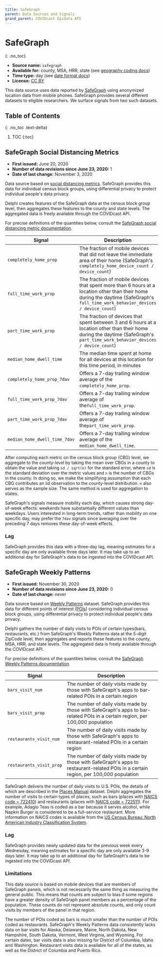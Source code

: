 ```yaml
---
title: SafeGraph
parent: Data Sources and Signals
grand_parent: COVIDcast Epidata API
---
```


# SafeGraph
{: .no_toc}
* **Source name:** `safegraph`
* **Available for:** county, MSA, HRR, state (see [geography coding docs](../covidcast_geography.md))
* **Time type:** day (see [date format docs](../covidcast_times.md))
* **License:** [CC BY](../covidcast_licensing.md#creative-commons-attribution)

This data source uses data reported by [SafeGraph](https://www.safegraph.com/)
using anonymized location data from mobile phones. SafeGraph provides several
different datasets to eligible researchers. We surface signals from two such
datasets.

## Table of Contents
{: .no_toc .text-delta}

1. TOC
{:toc}

## SafeGraph Social Distancing Metrics

* **First issued:** June 20, 2020
* **Number of data revisions since June 23, 2020:** 1
* **Date of last change:** November 3, 2020

Data source based on [social distancing
metrics](https://docs.safegraph.com/docs/social-distancing-metrics).  SafeGraph
provides this data for individual census block groups, using differential
privacy to protect individual people's data privacy.

Delphi creates features of the SafeGraph data at the census block group level,
then aggregates these features to the county and state levels. The aggregated
data is freely available through the COVIDcast API.

For precise definitions of the quantities below, consult the [SafeGraph social
distancing metric
documentation](https://docs.safegraph.com/docs/social-distancing-metrics).

| Signal | Description |
| --- | --- |
| `completely_home_prop` | The fraction of mobile devices that did not leave the immediate area of their home (SafeGraph's `completely_home_device_count / device_count`) |
| `full_time_work_prop` | The fraction of mobile devices that spent more than 6 hours at a location other than their home during the daytime (SafeGraph's `full_time_work_behavior_devices / device_count`) |
| `part_time_work_prop` | The fraction of devices that spent between 3 and 6 hours at a location other than their home during the daytime (SafeGraph's `part_time_work_behavior_devices / device_count`) |
| `median_home_dwell_time` | The median time spent at home for all devices at this location for this time period, in minutes |
| `completely_home_prop_7dav` | Offers a 7-day trailing window average of the `completely_home_prop`. |
| `full_time_work_prop_7dav` | Offers a 7-day trailing window average of the`full_time_work_prop`. |
| `part_time_work_prop_7dav` | Offers a 7-day trailing window average of the`part_time_work_prop`.|
| `median_home_dwell_time_7dav` | Offers a 7-day trailing window average of the `median_home_dwell_time`.|

After computing each metric on the census block group (CBG) level, we aggregate
to the county-level by taking the mean over CBGs in a county to obtain the value
and taking `sd / sqrt(n)` for the standard error, where `sd` is the standard
deviation over the metric values and `n` is the number of CBGs in the county. In
doing so, we make the simplifying assumption that each CBG contributes an iid
observation to the county-level distribution. `n` also serves as the sample
size. The same method is used for aggregation to states.

SafeGraph's signals measure mobility each day, which causes strong day-of-week
effects: weekends have substantially different values than weekdays. Users
interested in long-term trends, rather than mobility on one specific day, may
prefer the `7dav` signals since averaging over the preceding 7 days removes
these day-of-week effects.

### Lag

SafeGraph provides this data with a three-day lag, meaning estimates for a
specific day are only available three days later. It may take up to an
additional day for SafeGraph's data to be ingested into the COVIDcast API.


## SafeGraph Weekly Patterns

* **First issued:** November 30, 2020
* **Number of data revisions since June 23, 2020:** 0
* **Date of last change:** never

Data source based on [Weekly
Patterns](https://docs.safegraph.com/docs/weekly-patterns) dataset. SafeGraph
provides this data for different points of interest
([POIs](https://docs.safegraph.com/v4.0/docs#section-core-places)) considering
individual census block groups, using differential privacy to protect individual
people's data privacy.

Delphi gathers the number of daily visits to POIs of certain types(bars,
restaurants, etc.)  from SafeGraph's Weekly Patterns data at the 5-digit ZipCode
level, then aggregates and reports these features to the county, MSA, HRR, and
state levels. The aggregated data is freely available through the COVIDcast API.

For precise definitions of the quantities below, consult the [SafeGraph Weekly 
Patterns documentation](https://docs.safegraph.com/docs/weekly-patterns).

| Signal | Description |
| --- | --- |
| `bars_visit_num` | The number of daily visits made by those with SafeGraph's apps to bar-related POIs in a certain region |
| `bars_visit_prop` | The number of daily visits made by those with SafeGraph's apps to bar-related POIs in a certain region, per 100,000 population |
| `restaurants_visit_num` | The number of daily visits made by those with SafeGraph's apps to restaurant-related POIs in a certain region |
| `restaurants_visit_prop` | The number of daily visits made by those with SafeGraph's apps to restaurant-related POIs in a certain region, per 100,000 population |

SafeGraph delivers the number of daily visits to U.S. POIs, the details of which
are described in the [Places
Manual](https://readme.safegraph.com/docs/places-manual#section-placekey)
dataset.  Delphi aggregates the number of visits to certain types of places,
such as bars (places with [NAICS code =
722410](https://www.census.gov/cgi-bin/sssd/naics/naicsrch?input=722410&search=2017+NAICS+Search&search=2017))
and restaurants (places with [NAICS code =
722511](https://www.census.gov/cgi-bin/sssd/naics/naicsrch)). For example,
Adagio Teas is coded as a bar because it serves alcohol, while Napkin Burger is
considered to be a full-service restaurant.  More information on NAICS codes is
available from the [US Census Bureau: North American Industry Classification
System](https://www.census.gov/eos/www/naics/index.html).

### Lag

SafeGraph provides newly updated data for the previous week every Wednesday,
meaning estimates for a specific day are only available 3-9 days later. It may
take up to an additional day for SafeGraph's data to be ingested into the
COVIDcast API.

### Limitations

This data source is based on mobile devices that are members of SafeGraph panels, which is not necessarily the same thing as measuring the general public. This means that counts are subject to bias if some regions have a greater density of SafeGraph panel members as a percentage of the population. These counts do not represent absolute counts, and only count visits by members of the panel in that region.

The number of POIs coded as bars is much smaller than the number of POIs coded as restaurants. 
SafeGraph's Weekly Patterns data consistently lacks data on bar visits for Alaska, Delaware, Maine, North Dakota, New Hampshire, South Dakota, Vermont, West Virginia, and Wyoming. 
For certain dates, bar visits data is also missing for District of Columbia, Idaho and Washington. Restaurant visits data is available for all of the states, as well as the District of Columbia and Puerto Rico.
